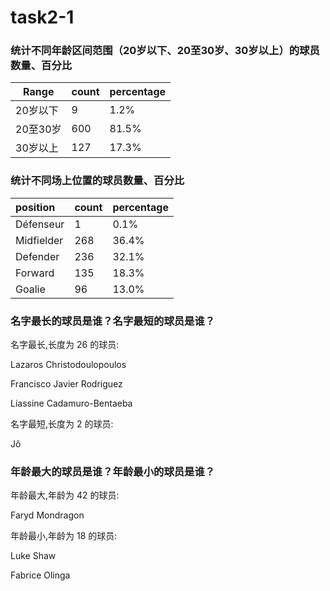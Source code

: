# task2-1

### 统计不同年龄区间范围（20岁以下、20至30岁、30岁以上）的球员数量、百分比

| Range    | count | percentage |
| -------- | ----- | ---------- |
| 20岁以下 | 9     | 1.2%       |
| 20至30岁 | 600   | 81.5%      |
| 30岁以上 | 127   | 17.3%      |

### 统计不同场上位置的球员数量、百分比

|position|count |percentage|
|:----|:----|:----|
|Défenseur|1| 0.1%|
|Midfielder|  268| 36.4%|
|Defender|236 |32.1%|
|Forward| 135| 18.3%|
|Goalie|  96|13.0%|


### 名字最长的球员是谁？名字最短的球员是谁？

名字最长,长度为 26 的球员:

Lazaros Christodoulopoulos

Francisco Javier Rodriguez

Liassine Cadamuro-Bentaeba

名字最短,长度为 2 的球员:

Jô

### 年龄最大的球员是谁？年龄最小的球员是谁？

年龄最大,年龄为 42 的球员:

Faryd Mondragon

年龄最小,年龄为 18 的球员:

Luke Shaw

Fabrice Olinga